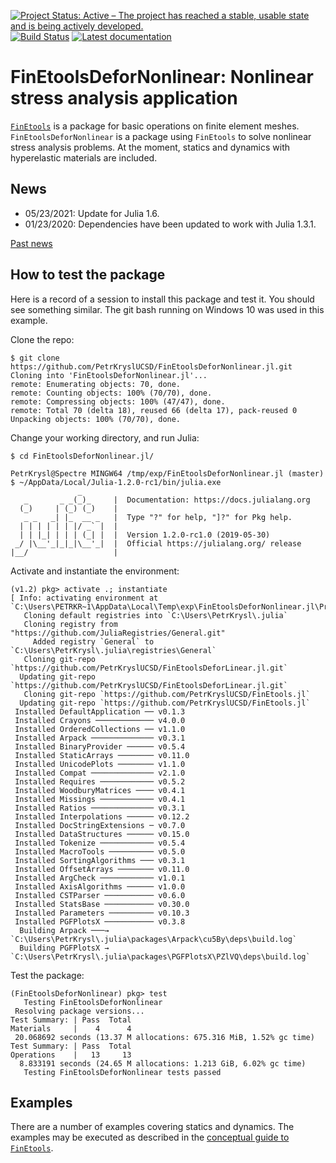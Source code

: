 [![Project Status: Active – The project has reached a stable, usable state and is being actively developed.](http://www.repostatus.org/badges/latest/active.svg)](http://www.repostatus.org/#active)
[![Build Status](https://travis-ci.com/PetrKryslUCSD/FinEtoolsDeforNonlinear.jl.svg?branch=master)](https://travis-ci.com/PetrKryslUCSD/FinEtoolsDeforNonlinear.jl)
[![Latest documentation](https://img.shields.io/badge/docs-latest-blue.svg)](https://petrkryslucsd.github.io/FinEtoolsDeforNonlinear.jl/dev)

# FinEtoolsDeforNonlinear: Nonlinear stress analysis application

[`FinEtools`](https://github.com/PetrKryslUCSD/FinEtools.jl.git) is a package
for basic operations on finite element meshes. `FinEtoolsDeforNonlinear` is a
package using `FinEtools` to solve nonlinear stress analysis problems. At the
moment,  statics and dynamics with hyperelastic materials are included.

## News

- 05/23/2021: Update for Julia 1.6.
- 01/23/2020: Dependencies have been updated to work with Julia 1.3.1.


[Past news](oldnews.md)

## How to test the package

Here is a record of a session to install this package and test it. You should
see something similar. The git bash running on Windows 10 was used in this
example.

Clone the repo:
```
$ git clone https://github.com/PetrKryslUCSD/FinEtoolsDeforNonlinear.jl.git
Cloning into 'FinEtoolsDeforNonlinear.jl'...
remote: Enumerating objects: 70, done.
remote: Counting objects: 100% (70/70), done.
remote: Compressing objects: 100% (47/47), done.
remote: Total 70 (delta 18), reused 66 (delta 17), pack-reused 0
Unpacking objects: 100% (70/70), done.
```
Change your working directory, and run Julia:
```
$ cd FinEtoolsDeforNonlinear.jl/

PetrKrysl@Spectre MINGW64 /tmp/exp/FinEtoolsDeforNonlinear.jl (master)
$ ~/AppData/Local/Julia-1.2.0-rc1/bin/julia.exe
               _
   _       _ _(_)_     |  Documentation: https://docs.julialang.org
  (_)     | (_) (_)    |
   _ _   _| |_  __ _   |  Type "?" for help, "]?" for Pkg help.
  | | | | | | |/ _` |  |
  | | |_| | | | (_| |  |  Version 1.2.0-rc1.0 (2019-05-30)
 _/ |\__'_|_|_|\__'_|  |  Official https://julialang.org/ release
|__/                   |
```
Activate and instantiate the environment:
```
(v1.2) pkg> activate .; instantiate
[ Info: activating environment at `C:\Users\PETRKR~1\AppData\Local\Temp\exp\FinEtoolsDeforNonlinear.jl\Project.toml`.
   Cloning default registries into `C:\Users\PetrKrysl\.julia`
   Cloning registry from "https://github.com/JuliaRegistries/General.git"
     Added registry `General` to `C:\Users\PetrKrysl\.julia\registries\General`
   Cloning git-repo `https://github.com/PetrKryslUCSD/FinEtoolsDeforLinear.jl.git`
  Updating git-repo `https://github.com/PetrKryslUCSD/FinEtoolsDeforLinear.jl.git`
   Cloning git-repo `https://github.com/PetrKryslUCSD/FinEtools.jl`
  Updating git-repo `https://github.com/PetrKryslUCSD/FinEtools.jl`
 Installed DefaultApplication ── v0.1.3
 Installed Crayons ───────────── v4.0.0
 Installed OrderedCollections ── v1.1.0
 Installed Arpack ────────────── v0.3.1
 Installed BinaryProvider ────── v0.5.4
 Installed StaticArrays ──────── v0.11.0
 Installed UnicodePlots ──────── v1.1.0
 Installed Compat ────────────── v2.1.0
 Installed Requires ──────────── v0.5.2
 Installed WoodburyMatrices ──── v0.4.1
 Installed Missings ──────────── v0.4.1
 Installed Ratios ────────────── v0.3.1
 Installed Interpolations ────── v0.12.2
 Installed DocStringExtensions ─ v0.7.0
 Installed DataStructures ────── v0.15.0
 Installed Tokenize ──────────── v0.5.4
 Installed MacroTools ────────── v0.5.0
 Installed SortingAlgorithms ─── v0.3.1
 Installed OffsetArrays ──────── v0.11.0
 Installed ArgCheck ──────────── v1.0.1
 Installed AxisAlgorithms ────── v1.0.0
 Installed CSTParser ─────────── v0.6.0
 Installed StatsBase ─────────── v0.30.0
 Installed Parameters ────────── v0.10.3
 Installed PGFPlotsX ─────────── v0.3.8
  Building Arpack ───→ `C:\Users\PetrKrysl\.julia\packages\Arpack\cu5By\deps\build.log`
  Building PGFPlotsX → `C:\Users\PetrKrysl\.julia\packages\PGFPlotsX\PZlVQ\deps\build.log`
```
Test the package:
```
(FinEtoolsDeforNonlinear) pkg> test
   Testing FinEtoolsDeforNonlinear
 Resolving package versions...
Test Summary: | Pass  Total
Materials     |    4      4
 20.068692 seconds (13.37 M allocations: 675.316 MiB, 1.52% gc time)
Test Summary: | Pass  Total
Operations    |   13     13
  8.833191 seconds (24.65 M allocations: 1.213 GiB, 6.02% gc time)
   Testing FinEtoolsDeforNonlinear tests passed
```

## Examples


There are a number of examples covering statics and dynamics. The examples may
be executed as described in the  [conceptual guide to
`FinEtools`](https://petrkryslucsd.github.io/FinEtools.jl/latest).
